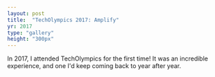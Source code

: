 ```yaml
---
layout: post
title:  "TechOlympics 2017: Amplify"
yr: 2017
type: "gallery"
height: "300px"
---
```


In 2017, I attended TechOlympics for the first time! It was an incredible experience, and one I'd keep coming back to year after year.